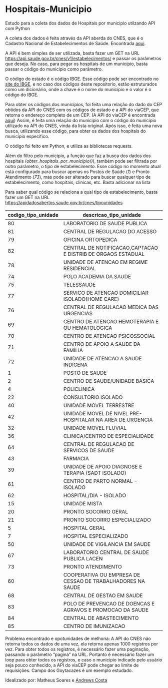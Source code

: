 # Hospitais-Municipio
 Estudo para a coleta dos dados de Hospitais por municipio utilzando API com Python

A coleta dos dados é feita através da API aberda do CNES, que é o Cadastro Nacional de Estabelecimentos de Saúde. Encontrada <a href=“https://apidadosabertos.saude.gov.br/v1/#/CNES/“>aqui</a>.

A API é bem simples de ser utilizada, basta fazer um GET na URL https://api.saude.gov.br/cnes/v1/estabelecimentos/ e passar os parâmetros que deseja. No caso, para pegar os hospitais de um município, basta passar o código do município como parâmetro.

O código do estado é o código IBGE. Esse código pode ser encontrado no <a href=“https://www.ibge.gov.br/explica/codigos-dos-municipios.php#RJ“>site do IBGE</a>, e no caso dos códigos deste repositorio, estão estruturados como um dicionário, onde a chave é o nome do município e o valor é o código do IBGE.

Para obter os códigos dos municípios, foi feita uma relação do dado do CEP obtidos da API do CNES com os códigos de estado e a API do viaCEP, que retorna o endereço completo de um CEP. (A API do viaCEP é encontrada <a href=“https://viacep.com.br/“>aqui</a>) 
Assim, é feita uma relação do municipio com o código do municipio utilizado na API do CNES, vinda da lista original. Após isso, é feita uma nova busca, utilizando esse código, para obter os dados dos hospitais do municipio especifico.

O código foi feito em Python, e utiliza as bibliotecas requests.

Além do filtro pelo municipio, a função que faz a busca dos dados dos hospitais (*obter_hospitais_por_municipio()*), também pode ser filtrada por outro parâmetro, o tipo de estabelecimento.
Esse código no momento atual está configurado para buscar apenas os Postos de Saúde (*1*) e Pronto Atendimento (*73*), mas pode ser alterado para buscar qualquer tipo de estabelecimento, como hospitais, clinicas, etc. Basta adicionar na lista

Para saber qual código se relaciona a qual tipo de estabelecimento, basta fazer um GET na URL https://apidadosabertos.saude.gov.br/cnes/tipounidades


| codigo_tipo_unidade  | descricao_tipo_unidade |
| ------------- | ------------- |
| 80  | LABORATORIO DE SAUDE PUBLICA  |
| 81  | CENTRAL DE REGULACAO DO ACESSO  |
| 79  | OFICINA ORTOPEDICA  |
| 82  | CENTRAL DE NOTIFICACAO,CAPTACAO E DISTRIB DE ORGAOS ESTADUAL  |
| 78  | UNIDADE DE ATENCAO EM REGIME RESIDENCIAL  |
| 74  | POLO ACADEMIA DA SAUDE  |
| 75  | TELESSAUDE  |
| 77  | SERVICO DE ATENCAO DOMICILIAR ISOLADO(HOME CARE)  |
| 76  | CENTRAL DE REGULACAO MEDICA DAS URGENCIAS  |
| 69  | CENTRO DE ATENCAO HEMOTERAPIA E OU HEMATOLOGICA  |
| 70  | CENTRO DE ATENCAO PSICOSSOCIAL  |
| 71  | CENTRO DE APOIO A SAUDE DA FAMILIA  |
| 72  | UNIDADE DE ATENCAO A SAUDE INDIGENA  |
| 1  | POSTO DE SAUDE  |
| 2  | CENTRO DE SAUDE/UNIDADE BASICA  |
| 4  | POLICLINICA  |
| 22  | CONSULTORIO ISOLADO  |
| 40  | UNIDADE MOVEL TERRESTRE  |
| 42  | UNIDADE MOVEL DE NIVEL PRE-HOSPITALAR NA AREA DE URGENCIA  |
| 32  | UNIDADE MOVEL FLUVIAL  |
| 36  | CLINICA/CENTRO DE ESPECIALIDADE  |
| 64  | CENTRAL DE REGULACAO DE SERVICOS DE SAUDE  |
| 43  | FARMACIA  |
| 39  | UNIDADE DE APOIO DIAGNOSE E TERAPIA (SADT ISOLADO)  |
| 61  | CENTRO DE PARTO NORMAL - ISOLADO  |
| 62  | HOSPITAL/DIA - ISOLADO  |
| 15  | UNIDADE MISTA  |
| 20  | PRONTO SOCORRO GERAL  |
| 21  | PRONTO SOCORRO ESPECIALIZADO  |
| 5  | HOSPITAL GERAL  |
| 7  | HOSPITAL ESPECIALIZADO  |
| 50  | UNIDADE DE VIGILANCIA EM SAUDE  |
| 67  | LABORATORIO CENTRAL DE SAUDE PUBLICA LACEN  |
| 73  | PRONTO ATENDIMENTO  |
| 60  | COOPERATIVA OU EMPRESA DE CESSAO DE TRABALHADORES NA SAUDE  |
| 68  | CENTRAL DE GESTAO EM SAUDE  |
| 83  | POLO DE PREVENCAO DE DOENCAS E AGRAVOS E PROMOCAO DA SAUDE  |
| 84  | CENTRAL DE ABASTECIMENTO  |
| 85  | CENTRO DE IMUNIZACAO  |

Problema encontrado e opotunidades de melhoria: 
A API do CNES não retorna todos os dados de uma vez, ela retorna apenas 1000 registros por vez. Para obter todos os registros, é necessário fazer uma paginação, passando o parâmetro “pagina” na URL. Portanto é necessário fazer um loop para obter todos os registros, e caso o município indicado pelo usuário seja pouco conhecido, a API do viaCEP pode chegar ao limite de requisições. Campo dos Goytacazes é um exemplo estudado.

Idealizado por: Matheus Soares e <a href=“https://github.com/Andrewsrj“>Andrews Costa</a>






